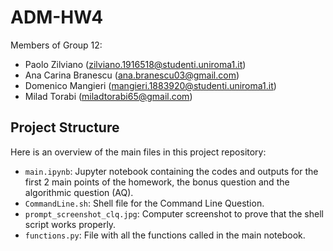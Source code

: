 # ADM-HW4

Members of Group 12:   
- Paolo Zilviano (zilviano.1916518@studenti.uniroma1.it)
- Ana Carina Branescu (ana.branescu03@gmail.com)
- Domenico Mangieri (mangieri.1883920@studenti.uniroma1.it)
- Milad Torabi (miladtorabi65@gmail.com)

## Project Structure

Here is an overview of the main files in this project repository:

- `main.ipynb`: Jupyter notebook containing the codes and outputs for the first 2 main points of the homework, the bonus question and the algorithmic question (AQ).
- `CommandLine.sh`: Shell file for the Command Line Question.
- `prompt_screenshot_clq.jpg`: Computer screenshot to prove that the shell script works properly.
- `functions.py`: File with all the functions called in the main notebook.
